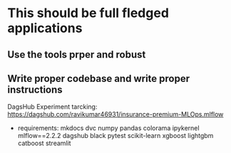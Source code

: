 # This should be full fledged applications
## Use the tools prper and robust 
## Write proper codebase and write proper instructions

DagsHub Experiment tarcking: https://dagshub.com/ravikumar46931/insurance-premium-MLOps.mlflow


- requirements:
    mkdocs
    dvc
    numpy 
    pandas
    colorama
    ipykernel
    mlflow==2.2.2
    dagshub
    black
    pytest
    scikit-learn
    xgboost
    lightgbm
    catboost
    streamlit
